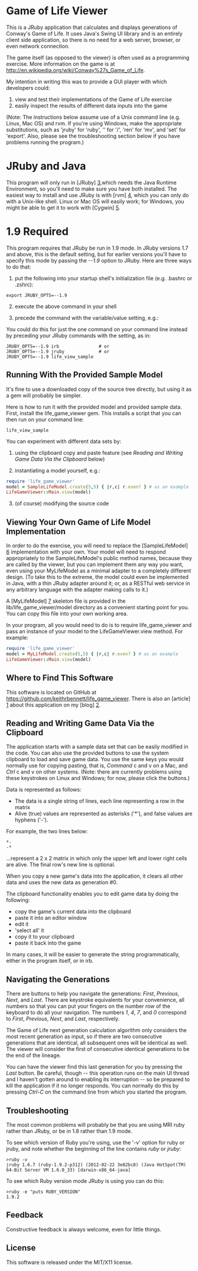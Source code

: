 Game of Life Viewer
===================

This is a JRuby application that calculates and displays generations
of Conway's Game of Life.
It uses Java's Swing UI library and is an entirely client side application,
so there is no need for a web server, browser, or even network connection.

The game itself (as opposed to the viewer) is often used as a programming
exercise.  More information on the game is at
http://en.wikipedia.org/wiki/Conway%27s_Game_of_Life.

My intention in writing this was to provide a GUI player
with which developers could:

<ol>
<li> view and test their implementations of the Game of Life exercise</li>
<li> easily inspect the results of different data inputs into the game</li>
</ol>

(Note: The instructions below assume use of a Unix command line
(e.g. Linux, Mac OS) and rvm. If you're using Windows,
make the appropriate substitutions, such as 'jruby' for 'ruby',
'\' for '/', 'ren' for 'mv', and 'set' for 'export'.
Also, please see the troubleshooting section below if you have
problems running the program.)


JRuby and Java
==============

This program will only run in [JRuby] [3],which needs the Java Runtime Environment,
so you'll need to make sure you have both installed.
The easiest way to install and use JRuby is with [rvm] [4], which you
can only do with a Unix-like shell.  Linux or Mac OS will easily work; for Windows,
you might be able to get it to work with [Cygwin] [5].


1.9 Required
============

This program requires that JRuby be run in 1.9 mode.  In JRuby versions 1.7
and above, this is the default setting, but for earlier versions
you'll have to specify this mode by passing the _--1.9_ option to JRuby.
Here are three ways to do that:

1) put the following into your startup
shell's initialization file (e.g. .bashrc or .zshrc):

```
export JRUBY_OPTS=--1.9
```

2) execute the above command in your shell

3) precede the command with the variable/value setting, e.g.:

You could do this for just the one command on your command line instead by preceding your JRuby commands with
the setting, as in:

```
JRUBY_OPTS=--1.9 irb               # or
JRUBY_OPTS=--1.9 jruby             # or
JRUBY_OPTS=--1.9 life_view_sample
```


Running With the Provided Sample Model
--------------------------------------

It's fine to use a downloaded copy of the source tree directly,
but using it as a gem will probably be simpler.

Here is how to run it with the provided model and provided sample data.
First, install the life_game_viewer gem. This installs a script that
you can then run on your command line:

```
life_view_sample
```

You can experiment with different data sets by:

1) using the clipboard copy and paste feature
(see _Reading and Writing Game Data Via the Clipboard_ below)

2) instantiating a model yourself, e.g.:

```ruby
require 'life_game_viewer'
model = SampleLifeModel.create(5,5) { |r,c| r.even? } # as an example
LifeGameViewer::Main.view(model)
```

3) (of course) modifying the source code



Viewing Your Own Game of Life Model Implementation
--------------------------------------------------

In order to do the exercise, you will need to replace the
[SampleLifeModel] [6] implementation with your own.  Your model will need to
respond appropriately to the SampleLifeModel's public method names, because
they are called by the viewer, but you can implement them any way you
want, even using your MyLifeModel as a minimal adapter to a completely
different design. (To take this to the extreme, the model could even
be implemented in Java, with a thin JRuby adapter around it; or, as
a RESTful web service in any arbitrary language with the adapter
making calls to it.)

A [MyLifeModel] [7] skeleton file is provided in the
lib/life_game_viewer/model directory as a convenient starting point for you.
You can copy this file into your own working area.

In your program, all you would need to do is to require life_game_viewer
and pass an instance of your model to the LifeGameViewer.view method.
For example:

```ruby
require 'life_game_viewer'
model = MyLifeModel.create(5,5) { |r,c| r.even? } # as an example
LifeGameViewer::Main.view(model)
```


Where to Find This Software
---------------------------

This software is located on GitHub at
https://github.com/keithrbennett/life_game_viewer.
There is also an [article] [1] about this application on my [blog] [2].


Reading and Writing Game Data Via the Clipboard
-----------------------------------------------

The application starts with a sample data set that can be easily modified in the code.
You can also use the provided buttons to use the system clipboard to load and save
game data.  You use the same keys you would normally use for copying pasting,
that is, _Command_ c and v on a Mac, and _Ctrl_ c and v on other systems. (Note: there
are currently problems using these keystrokes on Linux and Windows; for now,
please click the buttons.)

Data is represented as follows:

* The data is a single string of lines, each line representing a row in the matrix
* Alive (true) values are represented as asterisks ('*'), and false values are hyphens ('-').

For example, the two lines below:

```
*-
-*
```

...represent a 2 x 2 matrix in which only the upper left and
lower right cells are alive.  The final row's new line is optional.

When you copy a new game's data into the application, it clears all other data and
uses the new data as generation #0.

The clipboard functionality enables you to edit game data by doing the following:

* copy the game's current data into the clipboard 
* paste it into an editor window
* edit it
* 'select all' it
* copy it to your clipboard
* paste it back into the game

In many cases, it will be easier to generate the string programmatically,
either in the program itself, or in irb.


Navigating the Generations
--------------------------

There are buttons to help you navigate the generations:
_First_, _Previous_, _Next_, and _Last_.
There are keystroke equivalents for your convenience, all numbers
so that you can put your fingers on the number row of the
keyboard to do all your navigation. The numbers _1_, _4_, _7_, and _0_
correspond to _First_, _Previous_, _Next_, and _Last_, respectively.

The Game of Life next generation calculation algorithm
only considers the most recent generation as input, so
if there are two consecutive generations that are identical,
all subsequent ones will be identical as well.  The viewer will
consider the first of consecutive identical generations to be
the end of the lineage.

You can have the viewer find this last generation for you
by pressing the _Last_ button.  Be careful, though --
this operation runs on the main UI thread and I haven't
gotten around to enabling its interruption --
so be prepared to kill the application if it no longer responds.
You can normally do this by pressing _Ctrl-C_ on the command line
from which you started the program.


Troubleshooting
---------------

The most common problems will probably be that you are using MRI ruby
rather than JRuby, or be in 1.8 rather than 1.9 mode.

To see which version of Ruby you're using, use the '-v' option for ruby or jruby, and
note whether the beginning of the line contains _ruby_ or _jruby_:

```
>ruby -v
jruby 1.6.7 (ruby-1.9.2-p312) (2012-02-22 3e82bc8) (Java HotSpot(TM) 64-Bit Server VM 1.6.0_33) [darwin-x86_64-java]
```

To see which Ruby version mode JRuby is using you can do this:

```
>ruby -e "puts RUBY_VERSION"
1.9.2
```


Feedback
--------

Constructive feedback is always welcome, even for little things.


License
-------

This software is released under the MIT/X11 license.


[1]: http://www.bbs-software.com/blog/2012/09/05/conways-game-of-life-viewer/   "http://www.bbs-software.com/blog/2012/09/05/conways-game-of-life-viewer/"
[2]: http://www.bbs-software.com/blog/     "http://www.bbs-software.com/blog/"
[3]: http://jruby.org/        "http://jruby.org/"
[4]: https://rvm.io/rvm/install/      "https://rvm.io/rvm/install/"
[5]: http://www.cygwin.com/       "http://www.cygwin.com/"
[6]: https://github.com/keithrbennett/life_game_viewer/blob/master/lib/life_game_viewer/model/sample_life_model.rb     "https://github.com/keithrbennett/life_game_viewer/blob/master/lib/life_game_viewer/model/sample_life_model.rb"
[7]: https://github.com/keithrbennett/life_game_viewer/blob/master/lib/life_game_viewer/model/my_life_model.rb     "https://github.com/keithrbennett/life_game_viewer/blob/master/lib/life_game_viewer/model/my_life_model.rb"
